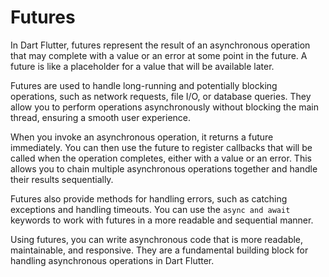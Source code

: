 # Futures

In Dart Flutter, futures represent the result of an asynchronous operation that may complete with a value or an error at some point in the future. A future is like a placeholder for a value that will be available later.

Futures are used to handle long-running and potentially blocking operations, such as network requests, file I/O, or database queries. They allow you to perform operations asynchronously without blocking the main thread, ensuring a smooth user experience.

When you invoke an asynchronous operation, it returns a future immediately. You can then use the future to register callbacks that will be called when the operation completes, either with a value or an error. This allows you to chain multiple asynchronous operations together and handle their results sequentially.

Futures also provide methods for handling errors, such as catching exceptions and handling timeouts. You can use the `async and await` keywords to work with futures in a more readable and sequential manner.

Using futures, you can write asynchronous code that is more readable, maintainable, and responsive. They are a fundamental building block for handling asynchronous operations in Dart Flutter.